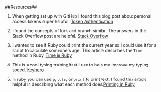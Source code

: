 ##Resources##

1. When getting set up with GitHub I found this blog post about personal access tokens super helpful. [Token Authentication](https://github.blog/2020-12-15-token-authentication-requirements-for-git-operations/)

2. I found the concepts of fork and branch similar. The answers in this Stack Overflow post are helpful. [Stack Overflow](https://stackoverflow.com/questions/5009600/difference-between-fork-and-branch-on-github)

3. I wanted to see if Ruby could print the current year so I could use it for a script to calculate someone's age. This article describes the `Time` method in Ruby. [Time in Ruby](https://www.tutorialspoint.com/ruby/ruby_date_time.htm)

4. This is a cool typing training/test I use to help me improve my typing speed. [Keyhero](https://www.keyhero.com/)

5. In ruby you can use `p`, `puts`, or `print` to print text. I found this article helpful in describing what each method does.[Printing in Ruby](https://flexiple.com/puts-vs-p-vs-print-ruby/)
